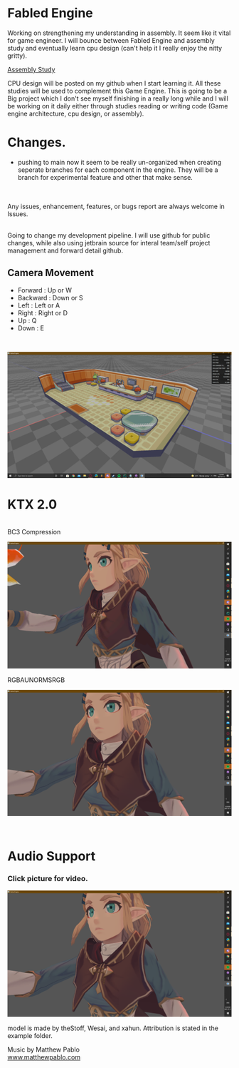 # Fabled Engine

Working on strengthening my understanding in assembly. It seem like it vital for game engineer.
I will bounce between Fabled Engine and assembly study and eventually learn cpu design (can't help it I really enjoy the nitty gritty).

[Assembly Study](https://github.com/KDahir247/X86AssemblyPratice/ "Fabled Assembly Study")

CPU design will be posted on my github when I start learning it. All these studies will be used to complement this Game Engine.
This is going to be a Big project which I don't see myself finishing in a really long while and I will be working on it daily either through
studies reading or writing code (Game engine architecture, cpu design, or assembly).

# Changes.
 - pushing to main now it seem to be really un-organized when creating seperate branches for each component in the engine. They will be a branch for experimental feature and other that make sense.



<br/>
<br/>
Any issues, enhancement, features, or bugs report are always welcome in Issues.
<br/>
<br/>

Going to change my development pipeline. I will use github for public changes, while also using jetbrain source for interal team/self project management and
forward detail github.

## Camera Movement
* Forward : Up or W
* Backward : Down or S
* Left : Left or A
* Right : Right or D
* Up : Q
* Down : E

<br/>


![alt text](https://github.com/KDahir247/Fabled-Engine/blob/render/sample/gridsystem.png)
<br/>

# KTX 2.0

<br/>
BC3 Compression
<br/>

![alt text](https://github.com/KDahir247/Fabled-Engine/blob/render/sample/BC3.png)
<br/>

RGBAUNORMSRGB
<br/>

![alt text](https://github.com/KDahir247/Fabled-Engine/blob/render/sample/RGBAUNORMSRGB.png)

<br/>

# Audio Support

### Click picture for video.
[<img src="https://github.com/KDahir247/Fabled-Engine/blob/render/sample/RGBAUNORMSRGB.png">](https://streamable.com/3tltml)

model is made by theStoff, Wesai, and xahun. Attribution is stated in the example folder.

Music by Matthew Pablo
<br/>
www.matthewpablo.com
